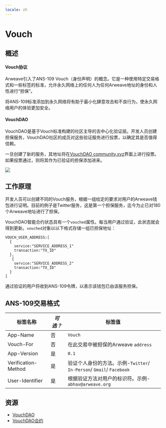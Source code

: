 ```yaml
---
locale: zh
---
```

# Vouch
## 概述
#### Vouch协议
Arweave引入了ANS-109 Vouch（身份声明）的概念。它是一种使用特定交易格式和一些标签的标准，允许永久网络上的任何人为任何Arweave地址的身份和人性进行“担保”。

将ANS-109标准添加到永久网络将有助于最小化肆意攻击和不良行为，使永久网络用户的体验更加安全。

#### VouchDAO
VouchDAO是基于Vouch标准构建的社区主导的去中心化验证层。开发人员创建担保服务，VouchDAO社区的成员对这些验证服务进行投票，以确定其是否值得信赖。

一旦创建了新的服务，其地址将在[VouchDAO community.xyz](https://community.xyz/#_z0ch80z_daDUFqC9jHjfOL8nekJcok4ZRkE_UesYsk)界面上进行投票。如果投票通过，则将其作为已验证的担保添加进来。

<img src="https://arweave.net/7W9krszlEXdR38LB7uXgJ_EPXGj-woXljsA5h5GpGzk" />

## 工作原理
开发人员可以创建不同的Vouch服务，根据一组给定的要求对用户的Arweave钱包进行证明。目前的例子是Twitter服务，这是第一个担保服务，迄今为止已对180个Arweave地址进行了担保。

VouchDAO智能合约状态具有一个`vouched`属性。每当用户通过验证，此状态就会得到更新。`vouched`对象以以下格式存储一组已担保地址：
```
VOUCH_USER_ADDRESS:[
  {
    service:"SERVICE_ADDRESS_1"
    transaction:"TX_ID"
  },
   {
    service:"SERVICE_ADDRESS_2"
    transaction:"TX_ID"
  }
]
```

通过验证的用户将收到ANS-109令牌，以表示该钱包已由该服务担保。

## ANS-109交易格式
| 标签名称 | _可选？_ | 标签值 |
|---|---|---|
|App-Name|否|`Vouch`|
|Vouch-For|否|在此交易中被担保的Arweave `address`|
|App-Version|是|`0.1`|
|Verification-Method|是|验证个人身份的方法。示例-`Twitter`/ `In-Person`/ `Gmail`/ `Facebook`|
|User-Identifier|是|根据验证方法对用户的标识符。示例-`abhav@arweave.org`|

## 资源
* [VouchDAO](https://vouch-dao.arweave.dev)
* [VouchDAO合约](https://sonar.warp.cc/?#/app/contract/_z0ch80z_daDUFqC9jHjfOL8nekJcok4ZRkE_UesYsk)